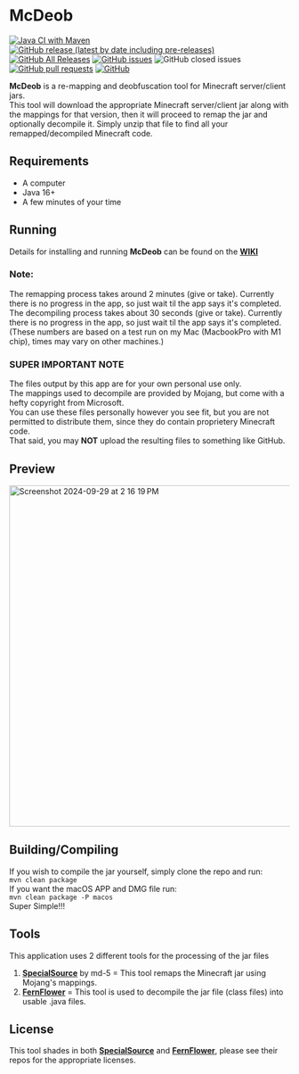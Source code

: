 # McDeob

[![Java CI with Maven](https://github.com/ShaneBeeStudios/McDeob/workflows/Java%20CI%20with%20Maven/badge.svg)](https://github.com/ShaneBeeStudios/McDeob/actions)
[![GitHub release (latest by date including pre-releases)](https://img.shields.io/github/v/release/ShaneBeeStudios/McDeob?include_prereleases)](https://github.com/ShaneBeeStudios/McDeob/releases/latest)
[![GitHub All Releases](https://img.shields.io/github/downloads/ShaneBeeStudios/McDeob/total)](https://github.com/ShaneBeeStudios/McDeob/releases)
[![GitHub issues](https://img.shields.io/github/issues/ShaneBeeStudios/McDeob)](https://github.com/ShaneBeeStudios/McDeob/issues)
![GitHub closed issues](https://img.shields.io/github/issues-closed/ShaneBeeStudios/McDeob)
[![GitHub pull requests](https://img.shields.io/github/issues-pr/ShaneBeeStudios/McDeob)](https://github.com/ShaneBeeStudios/McDeob/pulls)
[![GitHub](https://img.shields.io/github/license/ShaneBeeStudios/McDeob)](https://github.com/ShaneBeeStudios/McDeob/blob/master/LICENSE)

**McDeob** is a re-mapping and deobfuscation tool for Minecraft server/client jars.   
This tool will download the appropriate Minecraft server/client jar along with the mappings for that version, 
then it will proceed to remap the jar and optionally decompile it. Simply unzip that file to find all your remapped/decompiled Minecraft code.

## Requirements
- A computer
- Java 16+
- A few minutes of your time

## Running
Details for installing and running **McDeob** can be found on the [**WIKI**](https://github.com/ShaneBeeStudios/McDeob/wiki)

### Note:
The remapping process takes around 2 minutes (give or take). Currently there is no progress in the app, so just wait til the app says it's completed.   
The decompiling process takes about 30 seconds (give or take). Currently there is no progress in the app, so just wait til the app says it's completed.    
(These numbers are based on a test run on my Mac (MacbookPro with M1 chip), times may vary on other machines.)

### SUPER IMPORTANT NOTE
The files output by this app are for your own personal use only.   
The mappings used to decompile are provided by Mojang, but come with a hefty copyright from Microsoft.   
You can use these files personally however you see fit, but you are not permitted to distribute them, since they do contain proprietery Minecraft code.    
That said, you may **NOT** upload the resulting files to something like GitHub.

## Preview
<img width="612" alt="Screenshot 2024-09-29 at 2 16 19 PM" src="https://github.com/user-attachments/assets/46bc9dc6-0ef8-43ec-983b-024c434ddf6d">


## Building/Compiling
If you wish to compile the jar yourself, simply clone the repo and run:    
`mvn clean package`       
If you want the macOS APP and DMG file run:    
`mvn clean package -P macos`     
Super Simple!!!

## Tools
This application uses 2 different tools for the processing of the jar files
1) [**SpecialSource**](https://github.com/md-5/SpecialSource) by md-5 = This tool remaps the Minecraft jar using Mojang's mappings. 
2) [**FernFlower**](https://github.com/PaperMC/patched-spigot-fernflower) = This tool is used to decompile the jar file (class files) into usable .java files.

## License
This tool shades in both [**SpecialSource**](https://github.com/md-5/SpecialSource) and [**FernFlower**](https://github.com/PaperMC/patched-spigot-fernflower),
please see their repos for the appropriate licenses. 
